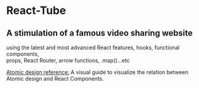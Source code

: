 # React-Tube

## A stimulation of a famous video sharing website

<p>using the latest and most advanced React features, hooks, functional components, <br>
 props, React Router, arrow functions, .map()...etc </p>


<a href="https://bradfrost.com/blog/post/atomic-web-design/">Atomic design reference:</a> 
<span> A visual guide to visualize the relation between Atomic design and React Components. </span> 